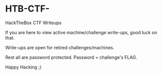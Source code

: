 # HTB-CTF-
HackTheBox CTF Writeups

If you are here to view active machine/challenge write-ups, good luck on that.

Write-ups are open for retired challenges/machines. 

Rest all are password protected. Password = challenge's FLAG. 

Happy Hacking ;) 
